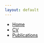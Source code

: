 ```yaml
---
layout: default
---
```


<div class="navbar">
  <ul>
    <li><a href="./index.html">Home</a></li>
    <li><a href="./cv.html">CV</a></li>
    <!--li><a href="./research.html" class="active">Research</a></li-->
    <li><a href="./publications.html">Publications</a></li>
    <!--li><a href="./teaching.html">Teaching</a></li-->
  </ul>
</div>

<!--# RESEARCH

My research spans mathematics, coding theory, cryptography, and computer algebra. Additionally, I am intrigued by quantum error-correcting codes.-->